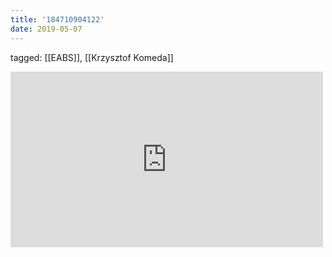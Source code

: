 ```yaml
---
title: '184710904122'
date: 2019-05-07
---
```

tagged: [[EABS]], [[Krzysztof Komeda]]
<iframe allow="accelerometer; autoplay; clipboard-write; encrypted-media; gyroscope; picture-in-picture" allowfullscreen="" frameborder="0" height="281" id="youtube_iframe" src="https://www.youtube.com/embed/bdxU4xv1y7w?feature=oembed&amp;enablejsapi=1&amp;origin=https://safe.txmblr.com&amp;wmode=opaque" width="500"></iframe>